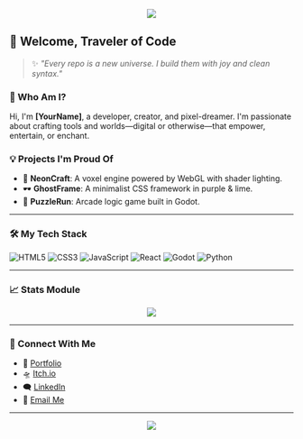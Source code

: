 <p align="center">
  <img src="https://img.shields.io/badge/CODED%20IN-PURPLE%20%26%20LIME-865ff2?style=flat-square&logo=github&logoColor=white" />
</p>

## 🧬 Welcome, Traveler of Code

> ✨ *"Every repo is a new universe. I build them with joy and clean syntax."*

### 🌌 Who Am I?
Hi, I'm **[YourName]**, a developer, creator, and pixel-dreamer. I'm passionate about crafting tools and worlds—digital or otherwise—that empower, entertain, or enchant.

### 💡 Projects I'm Proud Of
- 🎯 **NeonCraft**: A voxel engine powered by WebGL with shader lighting.
- 🕶️ **GhostFrame**: A minimalist CSS framework in purple & lime.
- 🧩 **PuzzleRun**: Arcade logic game built in Godot.

---

### 🛠️ My Tech Stack

![HTML5](https://img.shields.io/badge/-HTML5-865ff2?style=for-the-badge&logo=html5&logoColor=white)
![CSS3](https://img.shields.io/badge/-CSS3-abdd22?style=for-the-badge&logo=css3&logoColor=black)
![JavaScript](https://img.shields.io/badge/-JavaScript-865ff2?style=for-the-badge&logo=javascript&logoColor=white)
![React](https://img.shields.io/badge/-React-abdd22?style=for-the-badge&logo=react&logoColor=black)
![Godot](https://img.shields.io/badge/-Godot-865ff2?style=for-the-badge&logo=godot-engine&logoColor=white)
![Python](https://img.shields.io/badge/-Python-abdd22?style=for-the-badge&logo=python&logoColor=black)

---

### 📈 Stats Module

<p align="center">
  <img src="https://github-readme-stats.vercel.app/api?username=yourusername&show_icons=true&hide_title=true&icon_color=abdd22&text_color=865ff2&bg_color=000000&title_color=abdd22&hide_border=true" />
</p>

---

### 🔌 Connect With Me

- 🧠 [Portfolio](https://yourportfolio.com)
- 🛸 [Itch.io](https://your.itch.io)
- 🗨️ [LinkedIn](https://linkedin.com/in/yourname)
- 📮 [Email Me](mailto:you@example.com)

---

<div align="center">
  <img src="https://readme-typing-svg.demolab.com?font=Fira+Code&weight=500&size=22&pause=1000&color=ABDD22&center=true&vCenter=true&width=435&lines=Building+code+with+style...;Powered+by+purple+and+lime.;Thanks+for+visiting!+%F0%9F%91%8B" />
</div>

